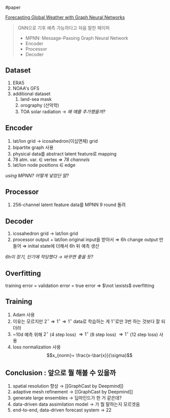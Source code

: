 #paper 

[Forecasting Global Weather with Graph Neural Networks](https://arxiv.org/abs/2202.07575)

> GNN으로 기후 예측 가능하다고 처음 말한 페이퍼
> - MPNN: Message-Passing Graph Neural Network
> - Encoder
> - Processor
> - Decoder

## **Dataset**
1) ERA5
2) NOAA's GFS
3) additional dataset
	1) land-sea mask
	2) orography (산악학)
	3) TOA solar radiation $\rightarrow$ *왜 얘를 추가했을까?* 
		
## **Encoder**
1) lat/lon grid $\rightarrow$ icosahedron(이십면체) grid
2) bipartite graph 사용
3) physical data를 abstract latent feature로 mapping
4) 78 atm. var. $\in$ vertex 
	$\Rightarrow$ *78 channels* 
5) lat/lon node positions $\in$ edge
	
*using MPNN? 어떻게 넣었단 말?*

## **Processor**
1) 256-channel latent feature data를 MPNN 9 round 돌려

## **Decoder**
1) icosahedron grid $\rightarrow$ lat/lon grid
2) processor output + lat/lon original input을 받아서
   $\Rightarrow$ 6h change output 만들어
   $\Rightarrow$ initial state에 더해서 6h 뒤 예측 생산

*6h이 장기, 단기에 적당했다 $\rightarrow$ 바꾸면 좋을 듯?*

## **Overfitting**
training error = validation error = true error
$\Rightarrow$ $\not \exists$ overfitting

## **Training**
1) Adam 사용
2) 이유는 모르지만 $2^\circ \Rightarrow 1^\circ \Rightarrow 1^\circ$ data로 학습하는 게 $1^\circ$로만 3번 하는 것보다 잘 되더라
3) ~10d 예측 위해 $2^\circ$ (4 step loss) $\Rightarrow 1^\circ$ (8 step loss) $\Rightarrow 1^\circ$ (12 step loss) 사용
4) loss normalization 사용 $$x_{norm}= \frac{x-\bar{x}}{\sigma}$$
## **Conclusion** : 앞으로 뭘 해볼 수 있을까
1) spatial resolution 향상 $\rightarrow$ [[GraphCast by Deepmind]]
2) adaptive mesh refinement  $\rightarrow$ [[GraphCast by Deepmind]]
3) generate large ensembles  $\rightarrow$ 딥마인드가 한 거 같은데?
4) data-driven data assimilation model $\rightarrow$ 가 뭘 말하는지 모르겟음
5) end-to-end, data-driven forecast system $\rightarrow$ 22